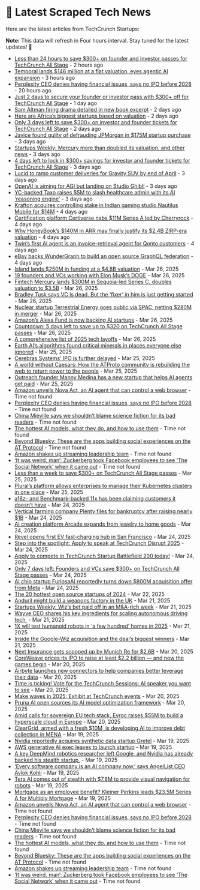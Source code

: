 
# 📰 Latest Scraped Tech News

Here are the latest articles from TechCrunch Startups:

**Note:** This data will refresh in Four hours interval. Stay tuned for the latest updates! 🔄
- [Less than 24 hours to save $300+ on founder and investor passes for TechCrunch All Stage](https://techcrunch.com/2025/03/31/less-than-24-hours-to-save-300-on-founder-and-investor-passes-for-techcrunch-all-stage/) - 2 hours ago
- [Temporal lands $146 million at a flat valuation, eyes agentic AI expansion](https://techcrunch.com/2025/03/31/temporal-lands-146-million-at-a-flat-valuation-eyes-agentic-ai-expansion/) - 3 hours ago
- [Perplexity CEO denies having financial issues, says no IPO before 2028](https://techcrunch.com/2025/03/30/perplexity-ceo-denies-having-financial-issues-says-no-ipo-before-2028/) - 20 hours ago
- [Just 2 days to secure your founder or investor pass with $300+ off for TechCrunch All Stage](https://techcrunch.com/2025/03/30/just-2-days-to-secure-your-founder-or-investor-pass-with-300-off-for-techcrunch-all-stage/) - 1 day ago
- [Sam Altman firing drama detailed in new book excerpt](https://techcrunch.com/2025/03/29/sam-altman-firing-drama-detailed-in-new-book-excerpt/) - 2 days ago
- [Here are Africa’s biggest startups based on valuation](https://techcrunch.com/2025/03/29/here-are-africas-biggest-startups-based-on-valuation/) - 2 days ago
- [Only 3 days left to save $300+ on investor and founder tickets for TechCrunch All Stage](https://techcrunch.com/2025/03/29/only-3-days-left-to-save-300-on-investor-and-founder-tickets-for-techcrunch-all-stage/) - 2 days ago
- [Javice found guilty of defrauding JPMorgan in $175M startup purchase](https://techcrunch.com/2025/03/28/javice-found-guilty-of-defrauding-jpmorgan-in-175m-startup-purchase/) - 3 days ago
- [Startups Weekly: Mercury more than doubled its valuation, and other news](https://techcrunch.com/2025/03/28/startups-weekly-mercury-more-than-doubled-its-valuation-and-other-news/) - 3 days ago
- [4 days left to lock in $300+ savings for investor and founder tickets for TechCrunch All Stage](https://techcrunch.com/2025/03/28/4-days-left-to-lock-in-300-savings-for-investor-and-founder-tickets-for-techcrunch-all-stage/) - 3 days ago
- [Lucid to ramp customer deliveries for Gravity SUV by end of April](https://techcrunch.com/2025/03/28/lucid-to-ramp-customer-deliveries-for-gravity-suv-by-end-of-april/) - 3 days ago
- [OpenAI is aiming for AGI but landing on Studio Ghibli](https://techcrunch.com/podcast/openai-is-aiming-for-agi-but-landing-on-studio-ghibli/) - 3 days ago
- [YC-backed Taxo raises $5M to slash healthcare admin with its AI ‘reasoning engine’](https://techcrunch.com/2025/03/28/yc-backed-taxo-raised-5m-to-slash-healthcare-admin-with-its-ai-reasoning-engine/) - 3 days ago
- [Krafton acquires controlling stake in Indian gaming studio Nautilus Mobile for $14M](https://techcrunch.com/2025/03/27/krafton-acquires-controlling-stake-in-indian-gaming-studio-nautilus-mobile-for-14m/) - 4 days ago
- [Certification platform Certiverse nabs $11M Series A led by Cherryrock](https://techcrunch.com/2025/03/27/certification-platform-certiverse-nabs-11m-series-a-led-by-cherryrock/) - 4 days ago
- [Why HoneyBook’s $140M in ARR may finally justify its $2.4B ZIRP-era valuation](https://techcrunch.com/2025/03/27/why-honeybooks-140m-in-arr-may-finally-justify-its-2-4b-zirp-era-valuation/) - 4 days ago
- [Twin’s first AI agent is an invoice-retrieval agent for Qonto customers](https://techcrunch.com/2025/03/27/twins-first-ai-agent-is-an-invoice-retrieval-agent-for-qonto-customers/) - 4 days ago
- [eBay backs WunderGraph to build an open source GraphQL federation](https://techcrunch.com/2025/03/27/ebay-backs-wundergraph-to-build-an-open-source-graphql-federation/) - 4 days ago
- [Island lands $250M in funding at a $4.8B valuation](https://techcrunch.com/2025/03/26/island-lands-250m-in-funding-at-a-4-8b-valuation/) - Mar 26, 2025
- [19 founders and VCs working with Elon Musk’s DOGE](https://techcrunch.com/2025/03/26/19-founders-and-vcs-working-with-elon-musks-doge/) - Mar 26, 2025
- [Fintech Mercury lands $300M in Sequoia-led Series C, doubles valuation to $3.5B](https://techcrunch.com/2025/03/26/fintech-mercury-lands-300m-in-sequoia-led-series-c-doubles-valuation-to-3-5b/) - Mar 26, 2025
- [Bradley Tusk says VC is dead. But the ‘fixer’ in him is just getting started](https://techcrunch.com/podcast/bradley-tusk-says-vc-is-dead-but-the-fixer-in-him-is-just-getting-started/) - Mar 26, 2025
- [Nuclear startup Terrestrial Energy goes public via SPAC, netting $280M in merger](https://techcrunch.com/2025/03/26/nuclear-startup-terrestrial-energy-goes-public-via-spac-netting-280-million-in-merger/) - Mar 26, 2025
- [Amazon’s Alexa Fund is now backing AI startups](https://techcrunch.com/2025/03/26/amazon-alexa-fund-invests-into-four-new-startups-as-it-plans-to-invest-more-into-ai-solutions/) - Mar 26, 2025
- [Countdown: 5 days left to save up to $320 on TechCrunch All Stage passes](https://techcrunch.com/2025/03/26/countdown-5-days-left-to-save-up-to-320-on-techcrunch-all-stage-passes/) - Mar 26, 2025
- [A comprehensive list of 2025 tech layoffs](https://techcrunch.com/2025/03/26/tech-layoffs-2025-list/) - Mar 26, 2025
- [Earth AI’s algorithms found critical minerals in places everyone else ignored](https://techcrunch.com/2025/03/25/earth-ais-algorithms-found-critical-minerals-in-places-everyone-else-ignored/) - Mar 25, 2025
- [Cerebras Systems’ IPO is further delayed](https://techcrunch.com/2025/03/25/cerebras-systems-ipo-is-further-delayed/) - Mar 25, 2025
- [A world without Caesars: How the ATProto community is rebuilding the web to return power to the people](https://techcrunch.com/2025/03/25/a-world-without-caesars-how-the-atproto-community-is-rebuilding-the-web-to-return-power-to-the-people/) - Mar 25, 2025
- [Outreach founder Manny Medina has a new startup that helps AI agents get paid](https://techcrunch.com/2025/03/25/outreach-founder-manny-medina-has-a-new-startup-that-helps-ai-agents-get-paid/) - Mar 25, 2025
- [Amazon unveils Nova Act, an AI agent that can control a web browser](https://techcrunch.com/2025/03/31/amazon-unveils-nova-act-an-ai-agent-that-uses-a-web-browser/) - Time not found
- [Perplexity CEO denies having financial issues, says no IPO before 2028](https://techcrunch.com/2025/03/30/perplexity-ceo-denies-having-financial-issues-says-no-ipo-before-2028/) - Time not found
- [China Miéville says we shouldn’t blame science fiction for its bad readers](https://techcrunch.com/2025/03/30/author-china-mieville-says-we-shouldnt-blame-science-fiction-for-its-bad-readers/) - Time not found
- [The hottest AI models, what they do, and how to use them](https://techcrunch.com/2025/03/30/the-hottest-ai-models-what-they-do-and-how-to-use-them/) - Time not found
- [Beyond Bluesky: These are the apps building social experiences on the AT Protocol](https://techcrunch.com/2025/03/30/beyond-bluesky-these-are-the-apps-building-social-experiences-on-the-at-protocol/) - Time not found
- [Amazon shakes up streaming leadership team](https://techcrunch.com/2025/03/29/amazon-shakes-up-streaming-leadership-team/) - Time not found
- [‘It was weird, man’: Zuckerberg took Facebook employees to see ‘The Social Network’ when it came out](https://techcrunch.com/2025/03/28/it-was-weird-man-zuckerberg-took-facebook-employees-to-see-the-social-network-when-it-came-out/) - Time not found
- [Less than a week to save $300+ on TechCrunch All Stage passes](https://techcrunch.com/2025/03/25/less-than-a-week-to-save-300-on-techcrunch-all-stage-passes/) - Mar 25, 2025
- [Plural’s platform allows enterprises to manage their Kubernetes clusters in one place](https://techcrunch.com/2025/03/25/plurals-platform-allows-enterprises-to-manage-their-kubernetes-clusters-in-one-place/) - Mar 25, 2025
- [a16z- and Benchmark-backed 11x has been claiming customers it doesn’t have](https://techcrunch.com/2025/03/24/a16z-and-benchmark-backed-11x-has-been-claiming-customers-it-doesnt-have/) - Mar 24, 2025
- [Vertical farming company Plenty files for bankruptcy after raising nearly $1B](https://techcrunch.com/2025/03/24/vertical-farming-company-plenty-files-for-bankruptcy-after-raising-nearly-1b/) - Mar 24, 2025
- [AI creation platform Arcade expands from jewelry to home goods](https://techcrunch.com/2025/03/24/ai-creation-platform-arcade-expands-from-jewelry-to-home-goods/) - Mar 24, 2025
- [Revel opens first EV fast-charging hub in San Francisco](https://techcrunch.com/2025/03/24/revel-opens-first-ev-fast-charging-hub-in-san-francisco/) - Mar 24, 2025
- [Step into the spotlight: Apply to speak at TechCrunch Disrupt 2025](https://techcrunch.com/2025/03/24/step-into-the-spotlight-apply-to-speak-at-techcrunch-disrupt-2025/) - Mar 24, 2025
- [Apply to compete in TechCrunch Startup Battlefield 200 today!](https://techcrunch.com/2025/03/24/apply-to-compete-in-techcrunch-startup-battlefield-200-today/) - Mar 24, 2025
- [Only 7 days left: Founders and VCs save $300+ on TechCrunch All Stage passes](https://techcrunch.com/2025/03/24/only-7-days-left-founders-and-vcs-save-300-on-techcrunch-all-stage-passes/) - Mar 24, 2025
- [AI chip startup FuriosaAI reportedly turns down $800M acquisition offer from Meta](https://techcrunch.com/2025/03/24/ai-chip-startup-furiosaai-reportedly-turns-down-800m-acquisition-offer-from-meta/) - Mar 24, 2025
- [The 20 hottest open source startups of 2024](https://techcrunch.com/2025/03/22/the-20-hottest-open-source-startups-of-2024/) - Mar 22, 2025
- [Anduril might build a weapons factory in the UK](https://techcrunch.com/2025/03/21/anduril-might-build-a-weapons-factory-in-the-uk/) - Mar 21, 2025
- [Startups Weekly: Wiz’s bet paid off in an M&A-rich week](https://techcrunch.com/2025/03/21/startups-weekly-wizs-bet-paid-off-in-an-ma-rich-week/) - Mar 21, 2025
- [Wayve CEO shares his key ingredients for scaling autonomous driving tech ](https://techcrunch.com/2025/03/21/wayve-ceo-shares-his-key-ingredients-for-scaling-autonomous-driving-tech/) - Mar 21, 2025
- [1X will test humanoid robots in ‘a few hundred’ homes in 2025](https://techcrunch.com/2025/03/21/1x-will-test-humanoid-robots-in-a-few-hundred-homes-in-2025/) - Mar 21, 2025
- [Inside the Google-Wiz acquisition and the deal’s biggest winners](https://techcrunch.com/podcast/inside-the-google-wiz-acquisition-and-the-deals-biggest-winners/) - Mar 21, 2025
- [Next Insurance gets scooped up by Munich Re for $2.6B](https://techcrunch.com/2025/03/20/next-insurance-gets-scooped-up-by-munich-re-for-2-6b/) - Mar 20, 2025
- [CoreWeave prices its IPO to raise at least $2.2 billion — and now the games begin](https://techcrunch.com/2025/03/20/coreweave-prices-its-ipo-to-raise-at-least-2-2-billion-and-now-the-games-begin/) - Mar 20, 2025
- [Airbyte launches new connectors to help companies better leverage their data](https://techcrunch.com/2025/03/20/airbyte-launches-new-connectors-to-help-companies-better-leverage-their-data/) - Mar 20, 2025
- [Time is ticking! Vote for the TechCrunch Sessions: AI speaker you want to see](https://techcrunch.com/2025/03/20/time-is-ticking-vote-for-the-techcrunch-sessions-ai-speaker-you-want-to-see/) - Mar 20, 2025
- [Make waves in 2025: Exhibit at TechCrunch events](https://techcrunch.com/2025/03/20/make-waves-in-2025-exhibit-at-techcrunch-events/) - Mar 20, 2025
- [Pruna AI open sources its AI model optimization framework](https://techcrunch.com/2025/03/20/pruna-ai-open-sources-its-ai-model-optimization-framework/) - Mar 20, 2025
- [Amid calls for sovereign EU tech stack, Evroc raises $55M to build a hyperscale cloud in Europe](https://techcrunch.com/2025/03/20/amid-calls-for-sovereign-eu-tech-stack-evroc-raises-55m-to-build-a-hyperscale-cloud-in-europe/) - Mar 20, 2025
- [ClearGrid, armed with a fresh $10M, is developing AI to improve debt collection in MENA](https://techcrunch.com/2025/03/19/cleargrid-armed-with-10m-uses-ai-to-fix-debt-collection-in-mena/) - Mar 19, 2025
- [Nvidia reportedly acquires synthetic data startup Gretel](https://techcrunch.com/2025/03/19/nvidia-reportedly-acquires-synthetic-data-startup-gretel/) - Mar 19, 2025
- [AWS generative AI exec leaves to launch startup](https://techcrunch.com/2025/03/19/aws-generative-ai-exec-leaves-to-launch-startup/) - Mar 19, 2025
- [A key DeepMind robotics researcher left Google, and Nvidia has already backed his stealth startup ](https://techcrunch.com/2025/03/19/a-key-deepmind-robotics-researcher-left-google-and-nvidia-has-already-backed-his-stealth-startup/) - Mar 19, 2025
- [‘Every software company is an AI company now,’ says AngelList CEO Avlok Kohli](https://techcrunch.com/podcast/every-software-company-is-an-ai-company-now-says-angellist-ceo-avlok-kohli/) - Mar 19, 2025
- [Tera AI comes out of stealth with $7.8M to provide visual navigation for robots](https://techcrunch.com/2025/03/19/teraai-comes-out-of-stealth-with-7-8m-to-provide-visual-navigation-for-robots/) - Mar 19, 2025
- [Mortgage as an employee benefit? Kleiner Perkins leads $23.5M Series A for Multiply Mortgage](https://techcrunch.com/2025/03/19/mortgage-as-an-employee-benefit-kleiner-perkins-leads-23-5m-series-a-for-multiply-mortgage/) - Mar 19, 2025
- [Amazon unveils Nova Act, an AI agent that can control a web browser](https://techcrunch.com/2025/03/31/amazon-unveils-nova-act-an-ai-agent-that-uses-a-web-browser/) - Time not found
- [Perplexity CEO denies having financial issues, says no IPO before 2028](https://techcrunch.com/2025/03/30/perplexity-ceo-denies-having-financial-issues-says-no-ipo-before-2028/) - Time not found
- [China Miéville says we shouldn’t blame science fiction for its bad readers](https://techcrunch.com/2025/03/30/author-china-mieville-says-we-shouldnt-blame-science-fiction-for-its-bad-readers/) - Time not found
- [The hottest AI models, what they do, and how to use them](https://techcrunch.com/2025/03/30/the-hottest-ai-models-what-they-do-and-how-to-use-them/) - Time not found
- [Beyond Bluesky: These are the apps building social experiences on the AT Protocol](https://techcrunch.com/2025/03/30/beyond-bluesky-these-are-the-apps-building-social-experiences-on-the-at-protocol/) - Time not found
- [Amazon shakes up streaming leadership team](https://techcrunch.com/2025/03/29/amazon-shakes-up-streaming-leadership-team/) - Time not found
- [‘It was weird, man’: Zuckerberg took Facebook employees to see ‘The Social Network’ when it came out](https://techcrunch.com/2025/03/28/it-was-weird-man-zuckerberg-took-facebook-employees-to-see-the-social-network-when-it-came-out/) - Time not found